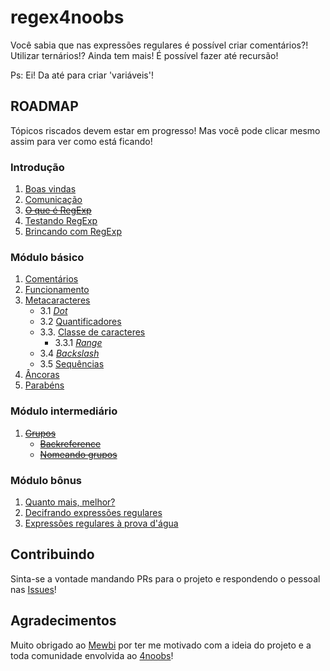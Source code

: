 # regex4noobs

Você sabia que nas expressões regulares é possível criar comentários?! Utilizar ternários!? Ainda tem mais! É possível fazer até recursão!

Ps: Ei! Da até para criar 'variáveis'!


## ROADMAP
Tópicos riscados devem estar em progresso! Mas você pode clicar mesmo assim para ver como está ficando!

### Introdução
1. [Boas vindas](src/introduction/README.md)
2. [Comunicação](src/introduction/communication.md)
3. ~~[O que é RegExp]()~~
4. [Testando RegExp](src/introduction/testing.md)
5. [Brincando com RegExp](src/introduction/playing.md)

### Módulo básico
1. [Comentários](src/basic/comments.md)
2. [Funcionamento](src/basic/operation.md)
3. [Metacaracteres](src/basic/metacharacters/README.md)
    - 3.1 [*Dot*](src/basic/metacharacters/dot.md)
    - 3.2 [Quantificadores](src/basic/metacharacters/quantifiers.md)
    - 3.3. [Classe de caracteres](src/basic/metacharacters/classes.md)
        - 3.3.1 [*Range*](src/basic/metacharacters/range.md)
    - 3.4 [*Backslash*](src/basic/metacharacters/backslash.md)
    - 3.5 [Sequências](src/basic/metacharacters/sequences.md)
4. [Âncoras](src/basic/anchors.md)
5. [Parabéns](src/basic/congratulations.md)

### Módulo intermediário
1. ~~[Grupos]()~~
    - ~~[Backreference]()~~
    - ~~[Nomeando grupos]()~~

### Módulo bônus
1. [Quanto mais, melhor?](src/bonus/README.md)
2. [Decifrando expressões regulares](src/bonus/reading.md)
3. [Expressões regulares à prova d'água](src/bonus/water.md)


## Contribuindo
Sinta-se a vontade mandando PRs para o projeto e respondendo o pessoal nas [Issues](https://github.com/NiumXp/regex4noobs/issues)!


## Agradecimentos
Muito obrigado ao [Mewbi](https://github.com/Mewbi) por ter me motivado com a ideia do projeto e a toda comunidade envolvida ao [4noobs](https://github.com/he4rt/4noobs)!
